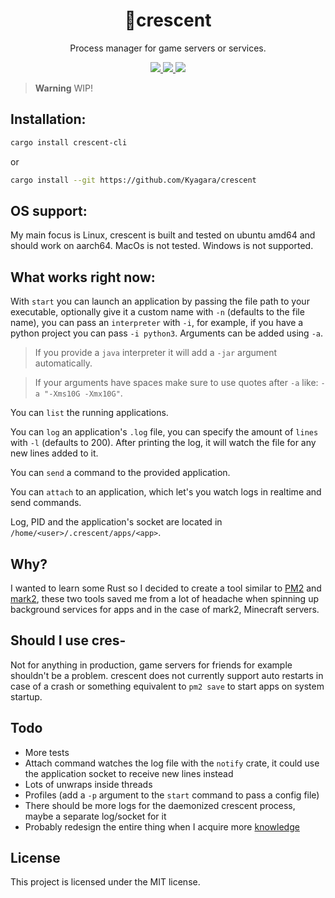 <div align="center">
	<h1>🌙crescent</h1>
    <p>Process manager for game servers or services.</p>
	<p>
		<a href="https://crates.io/crates/crescent-cli">
			<img src="https://img.shields.io/crates/v/crescent-cli?style=flat-square"/>
		</a>
		<a href="https://github.com/Kyagara/crescent/actions?query=workflow">
			<img src="https://img.shields.io/github/actions/workflow/status/Kyagara/crescent/ci.yaml?label=CI&style=flat-square"/>
		</a>
        <a href="https://codecov.io/gh/Kyagara/crescent">
			<img src="https://img.shields.io/codecov/c/github/Kyagara/crescent?style=flat-square"/>
		</a>
	</p>
</div>

> **Warning**
> WIP!

## Installation:

```bash
cargo install crescent-cli
```

or

```bash
cargo install --git https://github.com/Kyagara/crescent
```

## OS support:

My main focus is Linux, crescent is built and tested on ubuntu amd64 and should work on aarch64. MacOs is not tested. Windows is not supported.

## What works right now:

With `start` you can launch an application by passing the file path to your executable, optionally give it a custom name with `-n` (defaults to the file name), you can pass an `interpreter` with `-i`, for example, if you have a python project you can pass `-i python3`. Arguments can be added using `-a`.

> If you provide a `java` interpreter it will add a `-jar` argument automatically.

> If your arguments have spaces make sure to use quotes after `-a` like: `-a "-Xms10G -Xmx10G"`.

You can `list` the running applications.

You can `log` an application's `.log` file, you can specify the amount of `lines` with `-l` (defaults to 200). After printing the log, it will watch the file for any new lines added to it.

You can `send` a command to the provided application.

You can `attach` to an application, which let's you watch logs in realtime and send commands.

Log, PID and the application's socket are located in `/home/<user>/.crescent/apps/<app>`.

## Why?

I wanted to learn some Rust so I decided to create a tool similar to [PM2](https://pm2.keymetrics.io/) and [mark2](https://github.com/mark2devel/mark2), these two tools saved me from a lot of headache when spinning up background services for apps and in the case of mark2, Minecraft servers.

## Should I use cres-

Not for anything in production, game servers for friends for example shouldn't be a problem. crescent does not currently support auto restarts in case of a crash or something equivalent to `pm2 save` to start apps on system startup.

## Todo

-   More tests
-   Attach command watches the log file with the `notify` crate, it could use the application socket to receive new lines instead
-   Lots of unwraps inside threads
-   Profiles (add a `-p` argument to the `start` command to pass a config file)
-   There should be more logs for the daemonized crescent process, maybe a separate log/socket for it
-   Probably redesign the entire thing when I acquire more [knowledge](https://www.youtube.com/watch?v=jksPhQhJRoc)

## License

This project is licensed under the MIT license.
